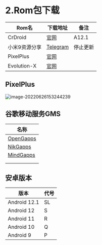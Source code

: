 # 2.Rom包下载

| Rom名         | 下载地址                                                 | 备注     |
| ------------- | -------------------------------------------------------- | -------- |
| CrDroid       | [官网](https://crdroid.net/downloads)                    | A12.1    |
| 小米9资源分享 | [Telegram](https://t.me/joinchat/AAAAAFJZ0LcFTkrigJRnmw) | 停止更新 |
| PixelPlus     | [官网](https://ppui.site/download)                       |          |
| Evolution-X   | [官网](https://evolution-x.org/device/cepheus)           |          |

## PixelPlus

![image-20220626153244239](https://images.weserv.nl/?url=https://i0.hdslb.com/bfs/album/944c9949efba8523c10f37c5a262a51793aded10.png)

## 谷歌移动服务GMS

| 名称                                                         |
| ------------------------------------------------------------ |
| [OpenGapps](https://opengapps.org/)                          |
| [NikGapps](https://sourceforge.net/projects/nikgapps/files/Releases/) |
| [MindGapps](http://downloads.codefi.re/jdcteam/javelinanddart/gapps/) |
|                                                              |
|                                                              |

## 安卓版本

| 版本         | 代号 |
| ------------ | ---- |
| Android 12.1 | SL   |
| Android 12   | S    |
| Android 11   | R    |
| Android 10   | Q    |
| Android 9    | P    |
